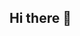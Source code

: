 ## Hi there 👋

<!--
**salvoZero4/salvoZero4** is a ✨ _special_ ✨ repository because its `README.md` (this file) appears on your GitHub profile.

Here are some ideas to get you started:

- 🔭 I’m currently working on side projects
- 🌱 I’m currently learning  Java

-->
